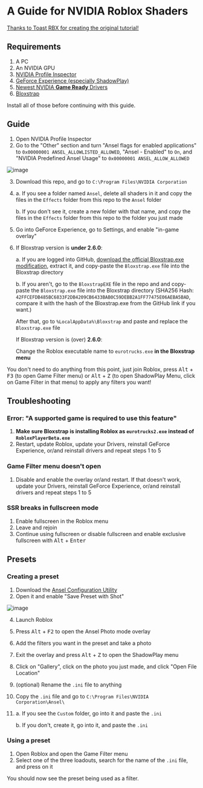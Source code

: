 # A Guide for NVIDIA Roblox Shaders

[Thanks to Toast RBX for creating the original tutorial!](https://www.youtube.com/watch?v=zhSWJnxKIlg)

## Requirements

1. A PC
2. An NVIDIA GPU
3. [NVIDIA Profile Inspector](https://github.com/Orbmu2k/nvidiaProfileInspector)
4. [GeForce Experience \(especially ShadowPlay\)](https://www.nvidia.com/en-us/geforce/geforce-experience/)
5. [Newest NVIDIA **Game Ready** Drivers](https://www.nvidia.com/download/find.aspx)
6. [Bloxstrap](https://github.com/pizzaboxer/bloxstrap)

Install all of those before continuing with this guide.

## Guide

1. Open NVIDIA Profile Inspector
2. Go to the "Other" section and turn "Ansel flags for enabled applications" to `0x00000001 ANSEL_ALLOWLISTED_ALLOWED`, "Ansel - Enabled" to `On`, and "NVIDIA Predefined Ansel Usage" to `0x00000001 ANSEL_ALLOW_ALLOWED`

![image](https://github.com/catb0x/Roblox-Shaders-Guide/assets/77354428/deb9405d-b670-4463-9e2e-15cd67bdf61e)

3. Download this repo, and go to `C:\Program Files\NVIDIA Corporation`
4. a. If you see a folder named `Ansel`, delete all shaders in it and copy the files in the `Effects` folder from this repo to the `Ansel` folder
   
   b. If you don't see it, create a new folder with that name, and copy the files in the `Effects` folder from this repo to the folder you just made
5. Go into GeForce Experience, go to Settings, and enable "in-game overlay"
6. If Bloxstrap version is **under 2.6.0**:

   a. If you are logged into GitHub, [download the official Bloxstrap.exe modification](https://github.com/pizzaboxer/bloxstrap/suites/17761020689/artifacts/1017388973), extract it, and copy-paste the `Bloxstrap.exe` file into the Bloxstrap directory

   b. If you aren't, go to the `BloxstrapEXE` file in the repo and and copy-paste the `Bloxstrap.exe` file into the Bloxstrap directory (SHA256 Hash: `42FFCEFDB485BC6833F2DB4209CB6433BAB0C59DEBB2A1FF77475E06AEBA5BAD`, compare it with the hash of the Bloxstrap.exe from the GitHub link if you want.)

   After that, go to `%LocalAppData%\Bloxstrap` and paste and replace the `Bloxstrap.exe` file 

   If Bloxstrap version is (over) **2.6.0**:

   Change the Roblox executable name to `eurotrucks.exe` **in the Bloxstrap menu**
   
You don't need to do anything from this point, just join Roblox, press <kbd>Alt</kbd> + <kbd>F3</kbd> (to open Game Filter menu) or <kbd>Alt</kbd> + <kbd>Z</kbd> (to open ShadowPlay Menu, click on Game Filter in that menu) to apply any filters you want!

## Troubleshooting

### Error: "A supported game is required to use this feature"

1. **Make sure Bloxstrap is installing Roblox as `eurotrucks2.exe` instead of `RobloxPlayerBeta.exe`**
2. Restart, update Roblox, update your Drivers, reinstall GeForce Experience, or/and reinstall drivers and repeat steps 1 to 5

### Game Filter menu doesn't open

1. Disable and enable the overlay or/and restart. If that doesn't work, update your Drivers, reinstall GeForce Experience, or/and reinstall drivers and repeat steps 1 to 5

### SSR breaks in fullscreen mode

1. Enable fullscreen in the Roblox menu
2. Leave and rejoin
3. Continue using fullscreen or disable fullscreen and enable exclusive fullscreen with <kbd>Alt</kbd> + <kbd>Enter</kbd>

## Presets

### Creating a preset

1. Download the [Ansel Configuration Utility](https://international-gfe.download.nvidia.com/GFE/GFEClient/NVCameraConfiguration/v1.0/NVCameraConfiguration_v1.0.0.6.zip)
2. Open it and enable "Save Preset with Shot"

![image](https://github.com/catb0x/Roblox-Shaders-Guide/assets/77354428/ab38024d-5fc4-437b-871e-8209ebc77957)


4. Launch Roblox
5. Press <kbd>Alt</kbd> + <kbd>F2</kbd> to open the Ansel Photo mode overlay
6. Add the filters you want in the preset and take a photo
7. Exit the overlay and press <kbd>Alt</kbd> + <kbd>Z</kbd> to open the ShadowPlay menu
8. Click on "Gallery", click on the photo you just made, and click "Open File Location"
9. (optional) Rename the `.ini` file to anything
10. Copy the `.ini` file and go to `C:\Program Files\NVIDIA Corporation\Ansel\`
11. a. If you see the `Custom` folder, go into it and paste the `.ini`

    b. If you don't, create it, go into it, and paste the `.ini`

### Using a preset

1. Open Roblox and open the Game Filter menu
2. Select one of the three loadouts, search for the name of the `.ini` file, and press on it

You should now see the preset being used as a filter.
